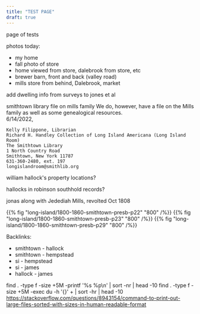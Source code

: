 ```yaml
---
title: "TEST PAGE"
draft: true
---
```


page of tests

<!--more-->


 
photos today:
  - my home
  - fall photo of store
  - home viewed from store, dalebrook from store, etc
  - brewer barn, front and back (valley road)
  - mills store from behind, Dalebrook, market



add dwelling info from surveys to jones et al

smithtown library file on mills family
  We do, however, have a file on the Mills family as well as some genealogical resources.  
  6/14/2022,  
  
    Kelly Filippone, Librarian
    Richard H. Handley Collection of Long Island Americana (Long Island Room)
    The Smithtown Library
    1 North Country Road
    Smithtown, New York 11787
    631-360-2480, ext. 197
    longislandroom@smithlib.org


william hallock's property locations?

hallocks in robinson southhold records?

jonas along with Jedediah Mills, revolted Oct 1808

{{% fig "long-island/1800-1860-smithtown-presb-p22" "800" /%}}
{{% fig "long-island/1800-1860-smithtown-presb-p23" "800" /%}}
{{% fig "long-island/1800-1860-smithtown-presb-p29" "800" /%}}

Backlinks:

  - smithtown - hallock
  - smithtown - hempstead
  - si - hempstead
  - si - james
  - hallock - james



find . -type f -size +5M -printf '%s %p\n' | sort -nr | head -10
find . -type f -size +5M -exec du -h '{}' + | sort -hr | head -10
https://stackoverflow.com/questions/8943154/command-to-print-out-large-files-sorted-with-sizes-in-human-readable-format
